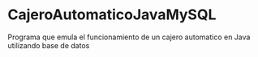 # CajeroAutomaticoJavaMySQL
Programa que emula el funcionamiento de un cajero automatico en Java utilizando base de datos
